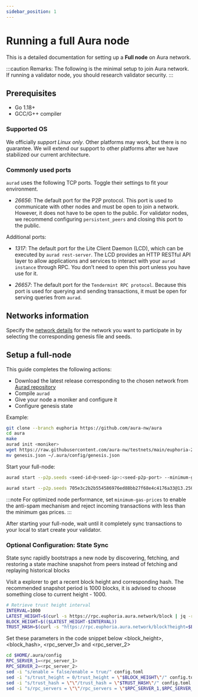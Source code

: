 ```yaml
---
sidebar_position: 1
---
```


# Running a full Aura node

This is a detailed documentation for setting up a **Full node** on Aura network.

:::caution Remarks:
The following is the minimal setup to join Aura network.
If running a validator node, you should research validator security.
:::

## Prerequisites

- Go 1.18+
- GCC/G++ compiler

### Supported OS

We officially _support Linux only_. Other platforms may work, but there is no guarantee. We will extend our support to other platforms after we have stabilized our current architecture.

### Commonly used ports

`aurad` uses the following TCP ports. Toggle their settings to fit your environment.

- *26656*: The default port for the P2P protocol. This port is used to communicate with other nodes and must be open to join a network. However, it does not have to be open to the public. For validator nodes, we recommend configuring `persistent_peers` and closing this port to the public.

Additional ports:

- *1317*: The default port for the Lite Client Daemon (LCD), which can be executed by `aurad rest-server`. The LCD provides an HTTP RESTful API layer to allow applications and services to interact with your `aurad instance` through RPC. You don’t need to open this port unless you have use for it.

- *26657*: The default port for the `Tendermint RPC protocol`. Because this port is used for querying and sending transactions, it must be open for serving queries from `aurad`.

## Networks information

Specify the [network details](../developer/1.getting-started/networks-info) for the network you want to participate in by selecting the corresponding genesis file and seeds. 

## Setup a full-node

This guide completes the following actions:
- Download the latest release corresponding to the chosen network from [Aurad repository](https://github.com/aura-nw/aura)
- Compile `aurad`
- Give your node a moniker and configure it
- Configure genesis state 

Example:
<Tabs>
<TabItem value="testnet" label="Euphoria Testnet">

```bash
git clone --branch euphoria https://github.com/aura-nw/aura
cd aura
make
aurad init <moniker> 
wget https://raw.githubusercontent.com/aura-nw/testnets/main/euphoria-2/genesis.json
mv genesis.json ~/.aura/config/genesis.json
```

</TabItem>
</Tabs>


Start your full-node:
```bash
aurad start --p2p.seeds <seed-id>@<seed-ip>:<seed-p2p-port> --minimum-gas-prices <gas-price>
```
<Tabs>
<TabItem value="testnet" label="Euphoria Testnet">

```bash
aurad start --p2p.seeds 705e3c2b2b554586976ed88bb27f68e4c4176a33@13.250.223.114:26656 --minimum-gas-prices 0.0025uaura
```

</TabItem>
</Tabs>

:::note For optimized node performance, set `minimum-gas-prices` to enable the anti-spam mechanism and reject incoming transactions with less than the minimum gas prices.
:::

After starting your full-node, wait until it completely sync transactions to your local to start create your validator.

###  Optional Configuration: State Sync
State sync rapidly bootstraps a new node by discovering, fetching, and restoring a state machine snapshot from peers instead of fetching and replaying historical blocks

Visit a explorer to get a recent block height and corresponding hash. The recommended snapshot period is 1000 blocks, it is advised to choose something close to current height - 1000.

<Tabs>
<TabItem value="testnet" label="Euphoria Testnet">

```bash
# Retrieve trust height interval
INTERVAL=1000
LATEST_HEIGHT=$(curl -s https://rpc.euphoria.aura.network/block | jq -r .result.block.header.height)
BLOCK_HEIGHT=$(($LATEST_HEIGHT-$INTERVAL))
TRUST_HASH=$(curl -s "https://rpc.euphoria.aura.network/block?height=$BLOCK_HEIGHT" | jq -r .result.block_id.hash)
```

Set these parameters in the code snippet below <block_height>, <block_hash>, <rpc_server_1> and <rpc_server_2>
```bash
cd $HOME/.aura/config
RPC_SERVER_1=<rpc_server_1>
RPC_SERVER_2=<rpc_server_2>
sed -i "s/enable = false/enable = true/" config.toml
sed -i "s/trust_height = 0/trust_height = \"$BLOCK_HEIGHT\"/" config.toml
sed -i "s/trust_hash = \"\"/trust_hash = \"$TRUST_HASH\"/" config.toml
sed -i "s/rpc_servers = \"\"/rpc_servers = \"$RPC_SERVER_1,$RPC_SERVER_2\"/" config.toml
```


</TabItem>
</Tabs>
